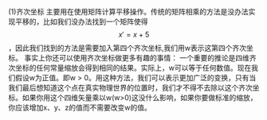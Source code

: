 (1)齐次坐标
主要用在使用矩阵计算平移操作。传统的矩阵相乘的方法是没办法实现平移的，比如我们没办法找到一个矩阵使得$$ x'= x+5$$，因此我们找到的方法是需要加入第四个齐次坐标,我们用w表示这第四个齐次坐标。
事实上你还可以使用齐次坐标做更多有趣的事情：
一个重要的推论是四维齐次坐标的任何常量缩放会得到相同的结果。实际上，w可以等于任何数值。现在我们假设w为正值。即w > 0。用这种方法，我们可以表示更加广泛的变换，只有当我们最后想知道这个点在真实物理世界的位置时，我们才不得不去除以这个齐次坐标。如果你用这个四维矢量乘以w(w>0)这没什么影响，如果你要做标准的缩放，你应该增加x、y、z的值而不需要改变w的值。
